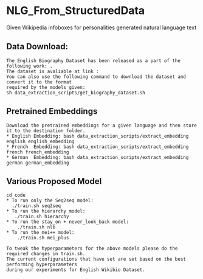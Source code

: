 # NLG_From_StructuredData
Given Wikipedia infoboxes for personalities generated natural language text


## Data Download:
    The English Biography Dataset has been released as a part of the following work: .
    The dataset is avaliable at link : 
    You can also use the following command to download the dataset and convert it to the format
    required by the models given:
    sh data_extraction_scripts/get_biography_dataset.sh

## Pretrained Embeddings
    Download the pretrained embeddings for a given language and then store it to the destination folder. 
    * English Embedding: bash data_extraction_scripts/extract_embedding english english_embedding
    * French  Embedding: bash data_extraction_scripts/extract_embedding french french_embedding
    * German  Embedding: bash data_extraction_scripts/extract_embedding german german_embedding
    
    
## Various Proposed Model
    cd code
    * To run only the Seq2seq model:
      ./train.sh seq2seq
    * To run the hierarchy model:
       ./train.sh hierarchy 
    * To run the stay_on + never_look_back model:
        ./train.sh nlb
    * To run the mei++ model:
        ./train.sh mei_plus
   
    To tweak the hyperparameters for the above models please do the required changes in train.sh.
    The current configurations that have set are set based on the best performing hyperparameters
    during our experiments for English Wikibio Dataset. 
    
    
